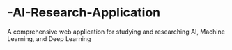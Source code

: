 # -AI-Research-Application
A comprehensive web application for studying and researching AI, Machine Learning, and Deep Learning
